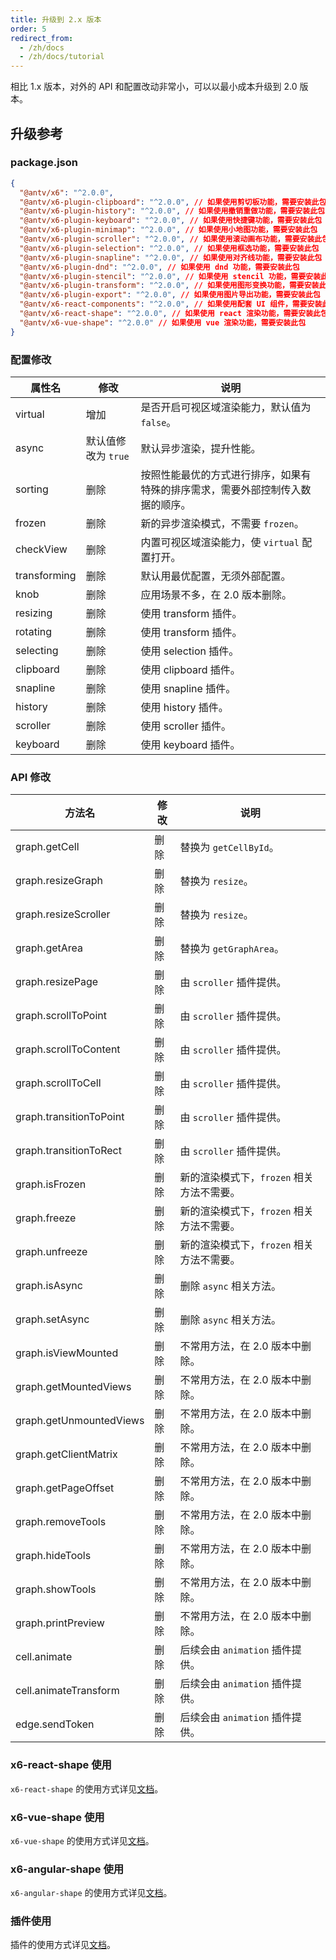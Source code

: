 ```yaml
---
title: 升级到 2.x 版本
order: 5
redirect_from:
  - /zh/docs
  - /zh/docs/tutorial
---
```


相比 1.x 版本，对外的 API 和配置改动非常小，可以以最小成本升级到 2.0 版本。

## 升级参考

### package.json

```json
{
  "@antv/x6": "^2.0.0",
  "@antv/x6-plugin-clipboard": "^2.0.0", // 如果使用剪切板功能，需要安装此包
  "@antv/x6-plugin-history": "^2.0.0", // 如果使用撤销重做功能，需要安装此包
  "@antv/x6-plugin-keyboard": "^2.0.0", // 如果使用快捷键功能，需要安装此包
  "@antv/x6-plugin-minimap": "^2.0.0", // 如果使用小地图功能，需要安装此包
  "@antv/x6-plugin-scroller": "^2.0.0", // 如果使用滚动画布功能，需要安装此包
  "@antv/x6-plugin-selection": "^2.0.0", // 如果使用框选功能，需要安装此包
  "@antv/x6-plugin-snapline": "^2.0.0", // 如果使用对齐线功能，需要安装此包
  "@antv/x6-plugin-dnd": "^2.0.0", // 如果使用 dnd 功能，需要安装此包
  "@antv/x6-plugin-stencil": "^2.0.0", // 如果使用 stencil 功能，需要安装此包
  "@antv/x6-plugin-transform": "^2.0.0", // 如果使用图形变换功能，需要安装此包
  "@antv/x6-plugin-export": "^2.0.0", // 如果使用图片导出功能，需要安装此包
  "@antv/x6-react-components": "^2.0.0", // 如果使用配套 UI 组件，需要安装此包
  "@antv/x6-react-shape": "^2.0.0", // 如果使用 react 渲染功能，需要安装此包
  "@antv/x6-vue-shape": "^2.0.0" // 如果使用 vue 渲染功能，需要安装此包
}
```

### 配置修改

| 属性名       | 修改                | 说明                                                                        |
|--------------|-------------------|---------------------------------------------------------------------------|
| virtual      | 增加                | 是否开启可视区域渲染能力，默认值为 `false`。                                  |
| async        | 默认值修改为 `true` | 默认异步渲染，提升性能。                                                      |
| sorting      | 删除                | 按照性能最优的方式进行排序，如果有特殊的排序需求，需要外部控制传入数据的顺序。 |
| frozen       | 删除                | 新的异步渲染模式，不需要 `frozen`。                                           |
| checkView    | 删除                | 内置可视区域渲染能力，使 `virtual` 配置打开。                                 |
| transforming | 删除                | 默认用最优配置，无须外部配置。                                                |
| knob         | 删除                | 应用场景不多，在 2.0 版本删除。                                               |
| resizing     | 删除                | 使用 transform 插件。                                                        |
| rotating     | 删除                | 使用 transform 插件。                                                        |
| selecting    | 删除                | 使用 selection 插件。                                                        |
| clipboard    | 删除                | 使用 clipboard 插件。                                                        |
| snapline     | 删除                | 使用 snapline 插件。                                                         |
| history      | 删除                | 使用 history 插件。                                                          |
| scroller     | 删除                | 使用 scroller 插件。                                                         |
| keyboard     | 删除                | 使用 keyboard 插件。                                                         |

### API 修改

| 方法名                  | 修改 | 说明                                    |
|-------------------------|----|---------------------------------------|
| graph.getCell           | 删除 | 替换为 `getCellById`。                   |
| graph.resizeGraph       | 删除 | 替换为 `resize`。                        |
| graph.resizeScroller    | 删除 | 替换为 `resize`。                        |
| graph.getArea           | 删除 | 替换为 `getGraphArea`。                  |
| graph.resizePage        | 删除 | 由 `scroller` 插件提供。                 |
| graph.scrollToPoint     | 删除 | 由 `scroller` 插件提供。                 |
| graph.scrollToContent   | 删除 | 由 `scroller` 插件提供。                 |
| graph.scrollToCell      | 删除 | 由 `scroller` 插件提供。                 |
| graph.transitionToPoint | 删除 | 由 `scroller` 插件提供。                 |
| graph.transitionToRect  | 删除 | 由 `scroller` 插件提供。                 |
| graph.isFrozen          | 删除 | 新的渲染模式下，`frozen` 相关方法不需要。 |
| graph.freeze            | 删除 | 新的渲染模式下，`frozen` 相关方法不需要。 |
| graph.unfreeze          | 删除 | 新的渲染模式下，`frozen` 相关方法不需要。 |
| graph.isAsync           | 删除 | 删除 `async` 相关方法。                  |
| graph.setAsync          | 删除 | 删除 `async` 相关方法。                  |
| graph.isViewMounted     | 删除 | 不常用方法，在 2.0 版本中删除。           |
| graph.getMountedViews   | 删除 | 不常用方法，在 2.0 版本中删除。           |
| graph.getUnmountedViews | 删除 | 不常用方法，在 2.0 版本中删除。           |
| graph.getClientMatrix   | 删除 | 不常用方法，在 2.0 版本中删除。           |
| graph.getPageOffset     | 删除 | 不常用方法，在 2.0 版本中删除。           |
| graph.removeTools       | 删除 | 不常用方法，在 2.0 版本中删除。           |
| graph.hideTools         | 删除 | 不常用方法，在 2.0 版本中删除。           |
| graph.showTools         | 删除 | 不常用方法，在 2.0 版本中删除。           |
| graph.printPreview      | 删除 | 不常用方法，在 2.0 版本中删除。           |
| cell.animate            | 删除 | 后续会由 `animation` 插件提供。          |
| cell.animateTransform   | 删除 | 后续会由 `animation` 插件提供。          |
| edge.sendToken          | 删除 | 后续会由 `animation` 插件提供。          |

### x6-react-shape 使用

`x6-react-shape` 的使用方式详见[文档](/zh/docs/tutorial/intermediate/react)。

### x6-vue-shape 使用

`x6-vue-shape` 的使用方式详见[文档](/zh/docs/tutorial/intermediate/vue)。

### x6-angular-shape 使用

`x6-angular-shape` 的使用方式详见[文档](/zh/docs/tutorial/intermediate/angular)。

### 插件使用

插件的使用方式详见[文档](/zh/docs/tutorial/plugins/transform)。

